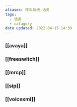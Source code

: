 ```yaml
---
aliases: 呼叫系统,话务
tags:
  - 话务
  - catagory
date updated: 2022-04-15 14:39
---
```


### [[avaya]]

### [[freeswitch]]

### [[mrcp]]

### [[sip]]

### [[voicexml]]
